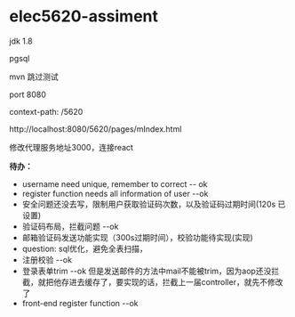 # elec5620-assiment
jdk 1.8

pgsql

mvn 跳过测试

port 8080

context-path: /5620

http://localhost:8080/5620/pages/mIndex.html

修改代理服务地址3000，连接react

**待办：**
- username need unique, remember to correct -- ok
- register function needs all information of user --ok
- 安全问题还没去写，限制用户获取验证码次数，以及验证码过期时间(120s 已设置)
- 验证码布局，拦截问题 --ok
- 邮箱验证码发送功能实现（300s过期时间），校验功能待实现(实现)
- question: sql优化，避免全表扫描，
- 注册校验 --ok
- 登录表单trim --ok 但是发送邮件的方法中mail不能被trim，因为aop还没拦截，就把他存进去缓存了，要实现的话，拦截上一届controller，就先不修改了
- front-end register function --ok
